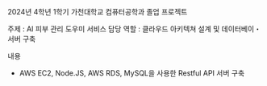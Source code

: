 2024년 4학년 1학기 가천대학교 컴퓨터공학과 졸업 프로젝트

주제 :  AI 피부 관리 도우미 서비스
담당 역할 : 클라우드 아키텍쳐 설계 및 데이터베이・서버 구축 

내용
- AWS EC2, Node.JS, AWS RDS, MySQL을 사용한 Restful API 서버 구축
